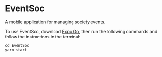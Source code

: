 # EventSoc

A mobile application for managing society events.

To use EventSoc, download [Expo Go](https://expo.dev/go), then run the following commands and follow the instructions in the terminal:

```
cd EventSoc
yarn start
```
